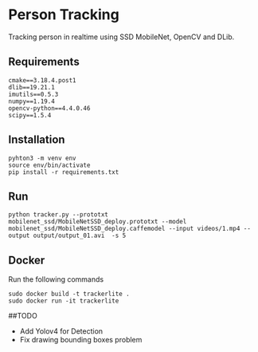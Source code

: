 # Person Tracking

Tracking person in realtime using SSD MobileNet, OpenCV and DLib.

## Requirements

```
cmake==3.18.4.post1
dlib==19.21.1
imutils==0.5.3
numpy==1.19.4
opencv-python==4.4.0.46
scipy==1.5.4
```

## Installation

```
pyhton3 -m venv env
source env/bin/activate
pip install -r requirements.txt

```

## Run

```
python tracker.py --prototxt mobilenet_ssd/MobileNetSSD_deploy.prototxt --model mobilenet_ssd/MobileNetSSD_deploy.caffemodel --input videos/1.mp4 --output output/output_01.avi  -s 5

```

## Docker
Run the following commands
```
sudo docker build -t trackerlite .
sudo docker run -it trackerlite
```
##TODO
- Add Yolov4 for Detection
- Fix drawing bounding boxes problem
